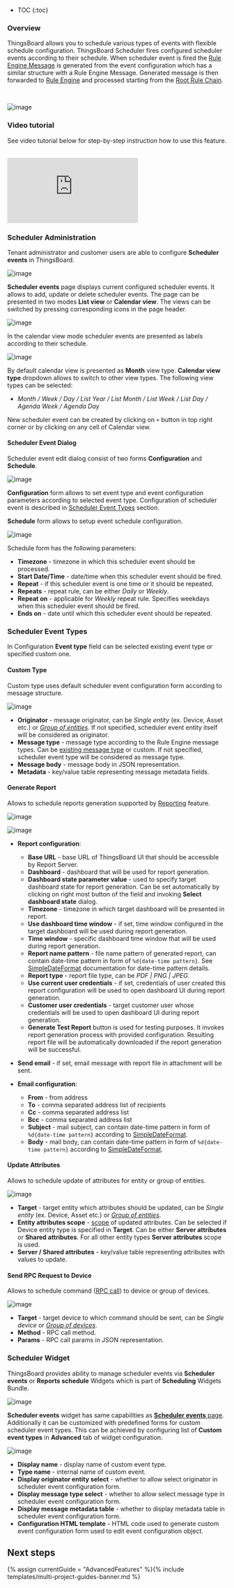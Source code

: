 * TOC
{:toc}

### Overview

ThingsBoard allows you to schedule various types of events with flexible schedule configuration.
ThingsBoard Scheduler fires configured scheduler events according to their schedule.
When scheduler event is fired the [Rule Engine Message](/docs/{{docsPrefix}}user-guide/rule-engine-2-0/overview/#rule-engine-message) is generated
from the event configuration which has a similar structure with a Rule Engine Message.
Generated message is then forwarded to [Rule Engine](/docs/{{docsPrefix}}user-guide/rule-engine-2-0/re-getting-started/) and processed starting from
the [Root Rule Chain](/docs/{{docsPrefix}}user-guide/rule-engine-2-0/overview/#rule-chain).

<br>

![image](/images/user-guide/scheduler.svg)

### Video tutorial

See video tutorial below for step-by-step instruction how to use this feature.

<br>
<div id="video">
    <div id="video_wrapper">
        <iframe src="https://www.youtube.com/embed/RnHAao8yET4" frameborder="0" allowfullscreen></iframe>
    </div>
</div>

### Scheduler Administration

Tenant administrator and customer users are able to configure **Scheduler events** in ThingsBoard.

![image](/images/user-guide/ui/scheduler.png)

**Scheduler events** page displays current configured scheduler events.
It allows to add, update or delete scheduler events. The page can be presented in two modes **List view** or **Calendar view**.
The views can be switched by pressing corresponding icons in the page header.

![image](/images/user-guide/ui/scheduler-view-buttons.png)

In the calendar view mode scheduler events are presented as labels according to their schedule. 

![image](/images/user-guide/ui/scheduler-calendar-view.png)

By default calendar view is presented as **Month** view type.
**Calendar view type** dropdown allows to switch to other view types. The following view types can be selected:

- *Month / Week / Day / List Year / List Month / List Week / List Day / Agenda Week / Agenda Day*

New scheduler event can be created by clicking on `+` button in top right corner or by clicking on any cell of Calendar view.

#### Scheduler Event Dialog

Scheduler event edit dialog consist of two forms **Configuration** and **Schedule**.

![image](/images/user-guide/ui/scheduler-event-dialog.png)

**Configuration** form allows to set event type and event configuration parameters according to selected event type.
Configuration of scheduler event is described in [Scheduler Event Types](#scheduler-event-types) section.

**Schedule** form allows to setup event schedule configuration.

![image](/images/user-guide/ui/scheduler-event-schedule.png)

Schedule form has the following parameters:

- **Timezone** - timezone in which this scheduler event should be processed.
- **Start Date/Time** - date/time when this scheduler event should be fired.
- **Repeat** - if this scheduler event is one time or it should be repeated. 
- **Repeats** - repeat rule, can be either *Daily* or *Weekly*.
- **Repeat on** - applicable for *Weekly* repeat rule. Specifies weekdays when this scheduler event should be fired.
- **Ends on** - date until which this scheduler event should be repeated.
 

### Scheduler Event Types

In Configuration **Event type** field can be selected existing event type or specified custom one.

#### Custom Type

Custom type uses default scheduler event configuration form according to message structure.

![image](/images/user-guide/ui/scheduler-custom-event-type.png)

- **Originator** - message originator, can be *Single entity* (ex. Device, Asset etc.) or [*Group of entities*](/docs/{{docsPrefix}}user-guide/groups/). If not specified, scheduler event entity itself will be considered as originator.
- **Message type** - message type according to the Rule Engine message types. Can be [existing message type](/docs/{{docsPrefix}}user-guide/rule-engine-2-0/overview/#predefined-message-types) or custom. If not specified, scheduler event type will be considered as message type. 
- **Message body** - message body in JSON representation.
- **Metadata** - key/value table representing message metadata fields.

#### Generate Report

Allows to schedule reports generation supported by [Reporting](/docs/{{docsPrefix}}user-guide/reporting/#generate-report-rule-chain) feature.

![image](/images/user-guide/ui/scheduler-generate-report-event-type-report-config.png)

![image](/images/user-guide/ui/scheduler-generate-report-event-type-email-config.png)

- **Report configuration**:
    - **Base URL** - base URL of ThingsBoard UI that should be accessible by Report Server.
    - **Dashboard** - dashboard that will be used for report generation.
    - **Dashboard state parameter value** - used to specify target dashboard state for report generation. Can be set automatically by clicking on right most button of the field and invoking **Select dashboard state** dialog.
    - **Timezone** - timezone in which target dashboard will be presented in report.
    - **Use dashboard time window** - if set, time window configured in the target dashboard will be used during report generation.
    - **Time window** - specific dashboard time window that will be used during report generation.
    - **Report name pattern** - file name pattern of generated report, can contain date-time pattern in form of `%d{date-time pattern}`. See [SimpleDateFormat](https://docs.oracle.com/javase/8/docs/api/java/text/SimpleDateFormat.html) documentation for date-time pattern details.
    - **Report type** - report file type, can be *PDF \| PNG \| JPEG*.
    - **Use current user credentials** - if set, credentials of user created this report configuration will be used to open dashboard UI during report generation.
    - **Customer user credentials** - target customer user whose credentials will be used to open dashboard UI during report generation.
    - **Generate Test Report** button is used for testing purposes. It invokes report generation process with provided configuration. Resulting report file will be automatically downloaded if the report generation will be successful.

- **Send email** - if set, email message with report file in attachment will be sent.

- **Email configuration**:
    - **From** - from address
    - **To** - comma separated address list of recipients
    - **Cc** - comma separated address list
    - **Bcc** - comma separated address list
    - **Subject** - mail subject, can contain date-time pattern in form of `%d{date-time pattern}` according to [SimpleDateFormat](https://docs.oracle.com/javase/8/docs/api/java/text/SimpleDateFormat.html).
    - **Body** - mail body, can contain date-time pattern in form of `%d{date-time pattern}` according to [SimpleDateFormat](https://docs.oracle.com/javase/8/docs/api/java/text/SimpleDateFormat.html).

#### Update Attributes

Allows to schedule update of attributes for entity or group of entities.

![image](/images/user-guide/ui/scheduler-update-attributes-event-type.png)

- **Target** - target entity which attributes should be updated, can be *Single entity* (ex. Device, Asset etc.) or [*Group of entities*](/docs/{{docsPrefix}}user-guide/groups/).
- **Entity attributes scope** - [scope](/docs/{{docsPrefix}}user-guide/attributes/#attribute-types) of updated attributes. Can be selected if Device entity type is specified in **Target**. Can be either **Server attributes** or **Shared attributes**. For all other entity types **Server attributes** scope is used. 
- **Server / Shared attributes** - key/value table representing attributes with values to update.

#### Send RPC Request to Device

Allows to schedule command ([RPC call](/docs/{{docsPrefix}}user-guide/rpc/#server-side-rpc-api)) to device or group of devices.

![image](/images/user-guide/ui/scheduler-send-rpc-request-event-type.png)

- **Target** - target device to which command should be sent, can be *Single device* or [*Group of devices*](/docs/{{docsPrefix}}user-guide/groups/).
- **Method** - RPC call method.
- **Params** - RPC call params in JSON representation.

### Scheduler Widget

ThingsBoard provides ability to manage scheduler events via **Scheduler events** or **Reports schedule** Widgets which is part of **Scheduling** Widgets Bundle.

![image](/images/user-guide/ui/scheduler-scheduler-events-widget.png)

**Scheduler events** widget has same capabilities as [**Scheduler events** page](#scheduler-administration).
Additionally it can be customized with predefined forms for custom scheduler event types. 
This can be achieved by configuring list of **Custom event types** in **Advanced** tab of widget configuration.

![image](/images/user-guide/ui/scheduler-scheduler-events-widget-custom-types.png)

- **Display name** - display name of custom event type.
- **Type name** - internal name of custom event.
- **Display originator entity select** - whether to allow select originator in scheduler event configuration form.
- **Display message type select** - whether to allow select message type in scheduler event configuration form.
- **Display message metadata table** - whether to display metadata table in scheduler event configuration form.
- **Configuration HTML template** - HTML code used to generate custom event configuration form used to edit event configuration object.
      
## Next steps

{% assign currentGuide = "AdvancedFeatures" %}{% include templates/multi-project-guides-banner.md %}
